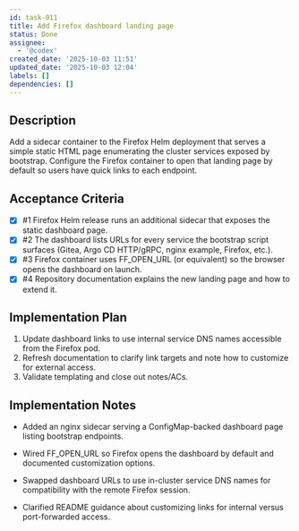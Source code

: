 ```yaml
---
id: task-011
title: Add Firefox dashboard landing page
status: Done
assignee:
  - '@codex'
created_date: '2025-10-03 11:51'
updated_date: '2025-10-03 12:04'
labels: []
dependencies: []
---
```


## Description

<!-- SECTION:DESCRIPTION:BEGIN -->
Add a sidecar container to the Firefox Helm deployment that serves a simple static HTML page enumerating the cluster services exposed by bootstrap. Configure the Firefox container to open that landing page by default so users have quick links to each endpoint.
<!-- SECTION:DESCRIPTION:END -->

## Acceptance Criteria
<!-- AC:BEGIN -->
- [x] #1 Firefox Helm release runs an additional sidecar that exposes the static dashboard page.
- [x] #2 The dashboard lists URLs for every service the bootstrap script surfaces (Gitea, Argo CD HTTP/gRPC, nginx example, Firefox, etc.).
- [x] #3 Firefox container uses FF_OPEN_URL (or equivalent) so the browser opens the dashboard on launch.
- [x] #4 Repository documentation explains the new landing page and how to extend it.
<!-- AC:END -->

## Implementation Plan

<!-- SECTION:PLAN:BEGIN -->
1. Update dashboard links to use internal service DNS names accessible from the Firefox pod.
2. Refresh documentation to clarify link targets and note how to customize for external access.
3. Validate templating and close out notes/ACs.
<!-- SECTION:PLAN:END -->

## Implementation Notes

<!-- SECTION:NOTES:BEGIN -->
- Added an nginx sidecar serving a ConfigMap-backed dashboard page listing bootstrap endpoints.
- Wired FF_OPEN_URL so Firefox opens the dashboard by default and documented customization options.

- Swapped dashboard URLs to use in-cluster service DNS names for compatibility with the remote Firefox session.
- Clarified README guidance about customizing links for internal versus port-forwarded access.
<!-- SECTION:NOTES:END -->
